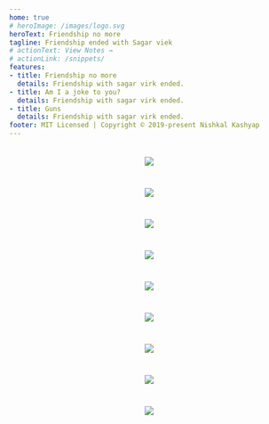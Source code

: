 ```yaml
---
home: true
# heroImage: /images/logo.svg
heroText: Friendship no more
tagline: Friendship ended with Sagar viek
# actionText: View Notes →
# actionLink: /snippets/
features:
- title: Friendship no more
  details: Friendship with sagar virk ended.
- title: Am I a joke to you?
  details: Friendship with sagar virk ended.
- title: Guns
  details: Friendship with sagar virk ended.
footer: MIT Licensed | Copyright © 2019-present Nishkal Kashyap
---
```


<div style="display:flex;justify-content:space-between;align-items:center;flex-direction:column;">

<img style="margin:20px" src="/images/generated/1.jpg"/>
<img style="margin:20px" src="/images/generated/3.png"/>
<img style="margin:20px" src="/images/generated/4.png"/>
<img style="margin:20px" src="/images/generated/8.jpg"/>
<img style="margin:20px" src="/images/generated/2.jpg"/>
<img style="margin:20px" src="/images/generated/6.jpg"/>
<img style="margin:20px" src="/images/generated/7.jpg"/>
<img style="margin:20px" src="/images/generated/9.jpg"/>
<img style="margin:20px" src="/images/generated/5.jpg"/>

</div>

